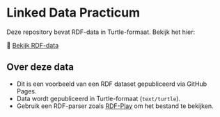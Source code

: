 # Linked Data Practicum

Deze repository bevat RDF-data in Turtle-formaat. Bekijk het hier:

🔗 [Bekijk RDF-data](https://github.ugent.be/pages/landmaes/landmaes.github.io/intro.ttl)

## Over deze data
- Dit is een voorbeeld van een RDF dataset gepubliceerd via GitHub Pages.
- Data wordt gepubliceerd in Turtle-formaat (`text/turtle`).
- Gebruik een RDF-parser zoals [RDF-Play](https://rdf-play.com/) om het bestand te bekijken.
